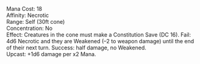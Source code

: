 Mana Cost: 18  
Affinity: Necrotic  
Range: Self (30ft cone)  
Concentration: No  
Effect: Creatures in the cone must make a Constitution Save (DC 16). Fail: 4d6 Necrotic and they are Weakened (–2 to weapon damage) until the end of their next turn. Success: half damage, no Weakened.  
Upcast: +1d6 damage per x2 Mana.